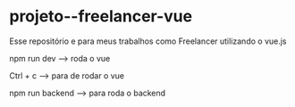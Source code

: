 # projeto--freelancer-vue
Esse repositório e para meus trabalhos como  Freelancer utilizando o vue.js

npm run dev   --> roda o vue

Ctrl + c  --> para de rodar o vue

npm run backend  --> para roda o backend